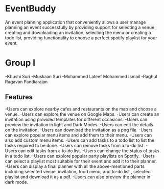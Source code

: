 # EventBuddy

An event planning application that conveniently allows a user manage planning an event successfully by providing support for selecting a venue , creating and downloading an invitation, selecting the menu or creating a todo list, providing functionality to choose a perfect spotify playlist for your event.

# Group I

-Khushi Suri 
-Muskaan Suri
-Mohammed Lateef Mohammed Ismail
-Raghul Ragavan Pandiarajan

## Features 

-Users can explore nearby cafes and restaurants on the map and choose a venue.
-Users can explore the venue on Google Maps.
-Users can create an invitation using provided templates for different occasions.
-Users can preview the invitation in light and Dark Modes.
-Users can edit the details on the invitation.
-Users can download the invitation as a png file.
-Users can explore popular menu items and add them to their menu.
-Users can also add custom menu items.
-Users can add tasks to a todo list to list the tasks required to be done.
-Users can remove tasks from a to-do list.
-Users can edit tasks from a to-do list.
-Users can change the status of tasks in a todo list.
-Users can explore popular party playlists on Spotify.
-Users can select a playlist most suitable for their event and add it to their planner.
-Users can display a final planner with all the above-mentioned parts including selected venue, invitation, food menu, and to-do list , selected playlist and download it as a pdf.
-Users can also preview the planner in dark mode.